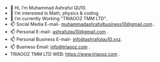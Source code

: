 - 👋 Hi, I’m Muhammad Ashraful QU10.
- 👀 I’m interested in Math, physics & coding.
- 🌱 I’m currently Working "TRIAOOZ TMM LTD".
- 📫 Social Media E-mail- muhammadashrafulbusiness10@gmail.com .
- 📫 Personal E-mail- ashrafulqu10@gmail.com .
- 📫 Personal Business E-mail- info@ashrafulqu10.xyz.
- 📫 Business Email: info@triaooz.com .
- TRIAOOZ TMM LTD WEB: https://www.triaooz.com .

<!---
ASHRAFUL-QU10/ASHRAFUL-QU10 is a ✨ special ✨ repository because its `README.md` (this file) appears on your GitHub profile.
You can click the Preview link to take a look at your changes.
--->
